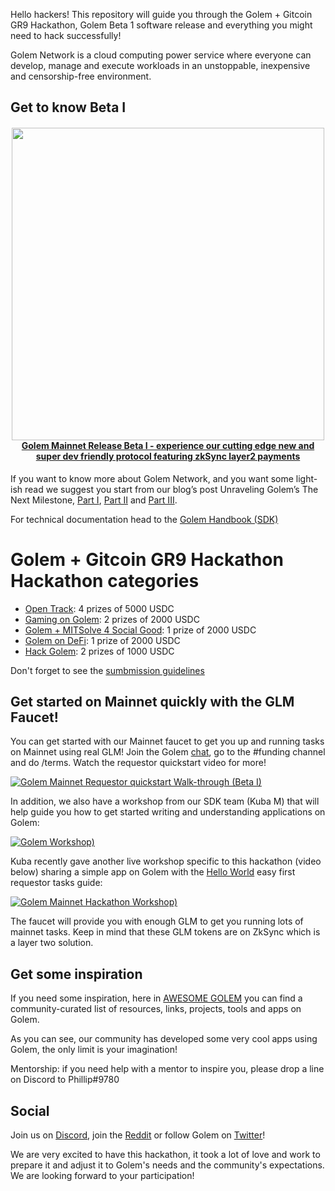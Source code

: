 Hello hackers! This repository will guide you through the Golem + Gitcoin GR9 Hackathon, Golem Beta 1 software release and everything you might need to hack successfully!

Golem Network is a cloud computing power service where everyone can develop, manage and execute workloads in an unstoppable, inexpensive and censorship-free environment.

## Get to know Beta I

<h4 align="center">
  <a href='https://blog.golemproject.net/mainnet-release-beta-i/'><img
      width='500px'
      alt=''
      src="https://user-images.githubusercontent.com/35585644/111146121-5ea7c880-8589-11eb-8f7d-649ccdefe042.png" /></a>
  <br/>
  <a href="https://blog.golemproject.net/mainnet-release-beta-i/">Golem Mainnet Release Beta I - experience our cutting edge new and super dev friendly protocol  featuring zkSync layer2 payments</a>
</h4>

If you want to know more about Golem Network, and you want some light-ish read we suggest you start from our blog’s post Unraveling Golem’s The Next Milestone, [Part I](https://blog.golemproject.net/next-milestone/), [Part II](https://blog.golemproject.net/next-milestone-part-ii/) and [Part III](https://blog.golemproject.net/next-milestone-part-iii/).

For technical documentation head to the [Golem Handbook (SDK)](https://handbook.golem.network/)

# Golem + Gitcoin GR9 Hackathon Hackathon categories

* [Open Track](https://gitcoin.co/issue/golemfactory/hackathons/11/100025157): 4 prizes of 5000 USDC
* [Gaming on Golem](https://gitcoin.co/issue/golemfactory/hackathons/12/100025158): 2 prizes of 2000 USDC
* [Golem + MITSolve 4 Social Good](https://gitcoin.co/issue/golemfactory/hackathons/13/100025159): 1 prize of 2000 USDC
* [Golem on DeFi](https://gitcoin.co/issue/golemfactory/hackathons/14/100025160): 1 prize of 2000 USDC
* [Hack Golem](https://gitcoin.co/issue/golemfactory/hackathons/14/100025160): 2 prizes of 1000 USDC

Don't forget to see the [sumbmission guidelines](https://github.com/golemfactory/hackathons/blob/main/Submission-Guidelines/README.md)

## Get started on Mainnet quickly with the GLM Faucet!

You can get started with our Mainnet faucet to get you up and running tasks on Mainnet using real GLM! Join the Golem [chat](https://chat.golem.network/), go to the #funding channel and do /terms. Watch the requestor quickstart video for more!

[![Golem Mainnet Requestor quickstart Walk-through (Beta I)
](https://img.youtube.com/vi/GcdTq3i_wdY/0.jpg)](https://youtu.be/GcdTq3i_wdY "Golem Mainnet Requestor quickstart Walk-through (Beta I)")

In addition, we also have a workshop from our SDK team (Kuba M) that will help guide you how to get started writing and understanding applications on Golem:

[![Golem Workshop)
](https://img.youtube.com/vi/gWRqu7IvYfk/0.jpg)](https://youtu.be/gWRqu7IvYfk "Golem Workshop")

Kuba recently gave another live workshop specific to this hackathon (video below) sharing a simple app on Golem with the [Hello World](https://handbook.golem.network/requestor-tutorials/hello-world) easy first requestor tasks guide:

[![Golem Mainnet Hackathon Workshop)
](https://img.youtube.com/vi/xGhuXeU0hF0/0.jpg)](https://www.youtube.com/watch?v=xGhuXeU0hF0 "Golem Mainnet Hackathon Workshop")

The faucet will provide you with enough GLM to get you running lots of mainnet tasks. Keep in mind that these GLM tokens are on ZkSync which is a layer two solution.

## Get some inspiration

If you need some inspiration, here in [AWESOME GOLEM](https://github.com/golemfactory/awesome-golem) you can find a community-curated list of resources, links, projects, tools and apps on Golem.

As you can see, our community has developed some very cool apps using Golem, the only limit is your imagination!

Mentorship: if you need help with a mentor to inspire you, please drop a line on Discord to Phillip#9780

## Social

Join us on [Discord](https://chat.golem.network/), join the [Reddit](https://www.reddit.com/r/GolemProject) or follow Golem on [Twitter](https://twitter.com/golemproject)!

We are very excited to have this hackathon, it took a lot of love and work to prepare it and adjust it to Golem's needs and the community's expectations. We are looking forward to your participation!
